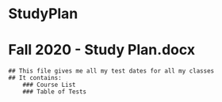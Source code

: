 # StudyPlan

# Fall 2020 - Study Plan.docx
	## This file gives me all my test dates for all my classes
	## It contains:
		### Course List
		### Table of Tests